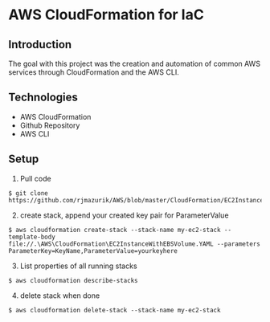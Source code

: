 # AWS CloudFormation for IaC

## Introduction
The goal with this project was the creation and automation of common AWS services through CloudFormation and the AWS CLI.

## Technologies 
* AWS CloudFormation 
* Github Repository 
* AWS CLI

## Setup
1. Pull code 
```
$ git clone https://github.com/rjmazurik/AWS/blob/master/CloudFormation/EC2InstanceWithEBSVolume.YAML 
```
2. create stack, append your created key pair for ParameterValue
```
$ aws cloudformation create-stack --stack-name my-ec2-stack --template-body file://.\AWS\CloudFormation\EC2InstanceWithEBSVolume.YAML --parameters ParameterKey=KeyName,ParameterValue=yourkeyhere
```
3. List properties of all running stacks
```
$ aws cloudformation describe-stacks
```
4. delete stack when done 
```
$ aws cloudformation delete-stack --stack-name my-ec2-stack
